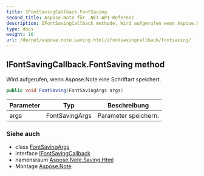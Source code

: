 ```yaml
---
title: IFontSavingCallback.FontSaving
second_title: Aspose.Note für .NET-API-Referenz
description: IFontSavingCallback methode. Wird aufgerufen wenn Aspose.Note eine Schriftart speichert.
type: docs
weight: 10
url: /de/net/aspose.note.saving.html/ifontsavingcallback/fontsaving/
---
```

## IFontSavingCallback.FontSaving method

Wird aufgerufen, wenn Aspose.Note eine Schriftart speichert.

```csharp
public void FontSaving(FontSavingArgs args)
```

| Parameter | Typ | Beschreibung |
| --- | --- | --- |
| args | FontSavingArgs | Parameter speichern. |

### Siehe auch

* class [FontSavingArgs](../../fontsavingargs/)
* interface [IFontSavingCallback](../)
* namensraum [Aspose.Note.Saving.Html](../../ifontsavingcallback/)
* Montage [Aspose.Note](../../../)


